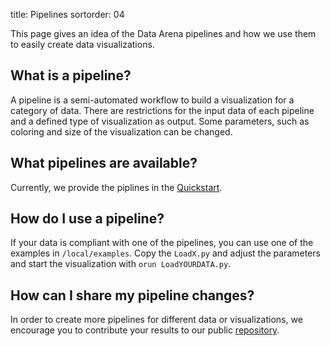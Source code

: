 title: Pipelines
sortorder: 04

This page gives an idea of the Data Arena pipelines and how we use them to easily create data visualizations.

## What is a pipeline?
A pipeline is a semi-automated workflow to build a visualization for a category of data.
There are restrictions for the input data of each pipeline and a defined type of visualization as output.
Some parameters, such as coloring and size of the visualization can be changed.

## What pipelines are available?
Currently, we provide the piplines in the [Quickstart]({filename}quickstart.md).

## How do I use a pipeline?
If your data is compliant with one of the pipelines, you can use one of the examples in `/local/examples`.
Copy the `LoadX.py` and adjust the parameters and start the visualization with `orun LoadYOURDATA.py`.

## How can I share my pipeline changes?
In order to create more pipelines for different data or visualizations, we encourage you to contribute your results to our public [repository](https://github.com/UTSDataArena).
